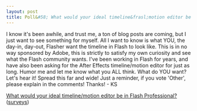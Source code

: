 ```yaml
---
layout: post
title: Poll&#58; What would your ideal timeline&frasl;motion editor be in Flash Professional?
---
```


I know it's been awhile, and trust me, a ton of blog posts are coming, but I just want to see something for myself. All I want to know is what YOU, the day-in, day-out, Flasher want the timeline in Flash to look like. This is in no way sponsored by Adobe, this is strictly to satisfy my own curiosity and see what the Flash community wants. I've been working in Flash for years, and have also been asking for the After Effects timeline/motion editor for just as long. Humor me and let me know what you ALL think. What do YOU want? Let's hear it! Spread this far and wide! Just a reminder, if you vote 'Other', please explain in the comments! Thanks! - KS
<script src="http://static.polldaddy.com/p/1576755.js" type="text/javascript"></script>
<noscript>
<a href="http://answers.polldaddy.com/poll/1576755/">What would your ideal timeline/motion editor be in Flash Professional?</a>(<a href="http://www.polldaddy.com">surveys</a>)
</noscript>